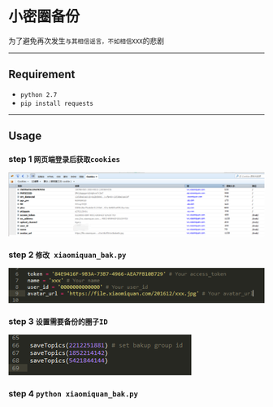 # 小密圈备份

为了避免再次发生`与其相信谣言，不如相信XXX`的悲剧

---

## Requirement

* `python 2.7`
* `pip install requests`

--- 

## Usage

### step 1 `网页端登录后获取cookies`
![step 1](img/step1.png)

### step 2 `修改 xiaomiquan_bak.py`
![step 2](img/step2.png)

### step 3 `设置需要备份的圈子ID`
![step 3](img/step3.png)

### step 4 `python xiaomiquan_bak.py`